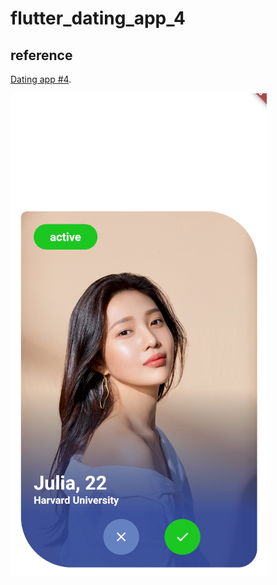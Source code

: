 # flutter_dating_app_4

## reference
[Dating app #4](https://www.behance.net/gallery/98795115/Dating).

![Screenshot](screenshot.png)
